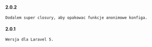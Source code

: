 
#### 2.0.2
    Dodalem super closury, aby opakowac funkcje anonimowe konfiga.

#### 2.0.1
    Wersja dla Laravel 5.
